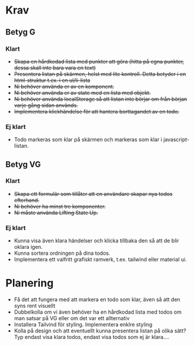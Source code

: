 # Krav

## Betyg G

### Klart
- ~~Skapa en hårdkodad lista med punkter att göra (hitta på egna punkter, dessa skall inte bara vara en text)~~
- ~~Presentera listan på skärmen, helst med lite kontroll. Detta betyder i en html-struktur t.ex. i en ul/li-lista~~
- ~~Ni behöver använda er av en komponent.~~
- ~~Ni behöver använda er av state med en lista med objekt.~~
- ~~Ni behöver använda localStorage så att listan inte börjar om från början varje gång sidan används.~~
- ~~Implementera klickhändelse för att hantera borttagandet av en todo.~~

### Ej klart
- Todo markeras som klar på skärmen och markeras som klar i javascript-listan.


## Betyg VG

### Klart
- ~~Skapa ett formulär som tillåter att en användare skapar nya todos efterhand.~~
- ~~Ni behöver ha minst tre komponenter.~~
- ~~Ni måste använda Lifting State Up.~~

### Ej klart
- Kunna visa även klara händelser och klicka tillbaka den så att de blir oklara igen.
- Kunna sortera ordningen på dina todos.
- Implementera ett valfritt grafiskt ramverk, t.ex. tailwind eller material ui.

# Planering
- Få det att fungera med att markera en todo som klar, även så att den syns rent visuellt 
- Dubbelkolla om vi även behöver ha en hårdkodad lista med todos om man satsar på VG eller om det var ett allternativ 
- Installera Tailvind för styling. Implementera enklre styling
- Kolla på design och att eventuellt kunna presentera listan på olika sätt? Typ endast visa klara todos, endast visa todos som ej är klara.... 
